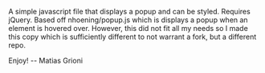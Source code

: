 A simple javascript file that displays a popup and can be styled. Requires
jQuery. Based off nhoening/popup.js which is displays a popup when an element
is hovered over. However, this did not fit all my needs so I made this copy
which is sufficiently different to not warrant a fork, but a different repo.

Enjoy!
-- Matias Grioni
